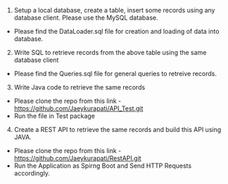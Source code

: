 1. Setup a local database, create a table, insert some records using any database client. Please use the MySQL database. 
  - Please find the DataLoader.sql file for creation and loading of data into database.
2. Write SQL to retrieve records from the above table using the same database client 
  - Please find the Queries.sql file for general queries to retreive records.
3. Write Java code to retrieve the same records
  - Please clone the repo from this link - https://github.com/Jaeykurapati/API_Test.git
  - Run the file in Test package
4. Create a REST API to retrieve the same records and build this API using JAVA.
  - Please clone the repo from this link - https://github.com/Jaeykurapati/RestAPI.git
  - Run the Application as Spirng Boot and Send HTTP Requests accordingly.
